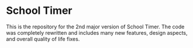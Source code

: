 # School Timer

This is the repository for the 2nd major version of School Timer. The code was completely rewritten and includes many new features, design aspects, and overall quality of life fixes.

